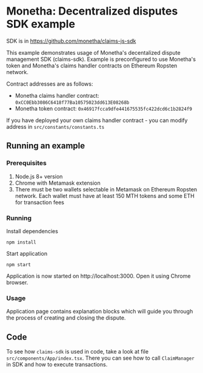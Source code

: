 # Monetha: Decentralized disputes SDK example <!-- omit in toc -->

SDK is in https://github.com/monetha/claims-js-sdk

This example demonstrates usage of Monetha's decentalized dispute management SDK (claims-sdk). Example is preconfigured to use Monetha's token and Monetha's claims handler contracts on Ethereum Ropsten network.

Contract addresses are as follows:
- Monetha claims handler contract: `0xCC0Ebb3086C6418f77Ba10575023dd613E08268b`
- Monetha token contract: `0x46917fcca9dfe441675535fc422dcd6c1b2824f9`

If you have deployed your own claims handler contract - you can modify address in `src/constants/constants.ts`

## Running an example

### Prerequisites

1. Node.js 8+ version
1. Chrome with Metamask extension
1. There must be two wallets selectable in Metamask on Ethereum Ropsten network. Each wallet must have at least 150 MTH tokens and some ETH for transaction fees

### Running

Install dependencies
```
npm install
```

Start application
```
npm start
```

Application is now started on http://localhost:3000. Open it using Chrome browser.

### Usage

Application page contains explanation blocks which will guide you through the process of creating and closing the dispute.

## Code

To see how `claims-sdk` is used in code, take a look at file `src/components/App/index.tsx`. There you can see how to call `ClaimManager` in SDK and how to execute transactions.